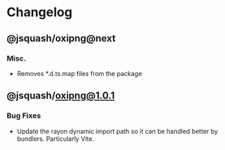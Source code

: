 # Changelog

## @jsquash/oxipng@next

### Misc.

- Removes *.d.ts.map files from the package

## @jsquash/oxipng@1.0.1

### Bug Fixes

- Update the rayon dynamic import path so it can be handled better by bundlers. Particularly Vite.
